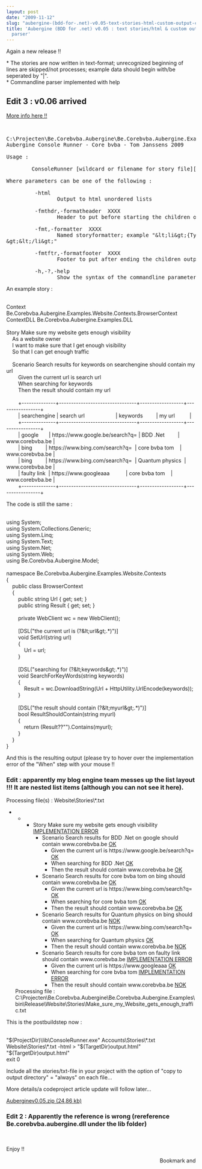 ```yaml
---
layout: post
date: "2009-11-12"
slug: "aubergine-(bdd-for-.net)-v0.05-text-stories-html-custom-output-cmdline-parser"
title: 'Aubergine (BDD for .net) v0.05 : text stories/html & custom output/cmdline
  parser'
---
```


<p>Again a new release !!</p>
<p>* The stories are now written in text-format; unrecognized beginning of lines are skipped/not processes; example data should begin with/be seperated by "|".<br />* Commandline parser implemented with help</p>
<h2>Edit 3 : v0.06 arrived</h2>
<p><a href="https://www.corebvba.be/blog/post/Aubergine-%28BDD-for-net%29-v006-support-for-parameter-tables-in-givenwhenthen.aspx">More info here !!</a></p>
<p>&nbsp;</p>
<pre>C:\Projecten\Be.Corebvba.Aubergine\Be.Corebvba.Aubergine.Examples\Lib&amp;gt;ConsoleRunner.exe /h<br />Aubergine Console Runner - Core bvba - Tom Janssens 2009<br /><br />Usage :<br /><br />        ConsoleRunner [wildcard or filename for story file][...] [parameters]<br /><br />Where parameters can be one of the following :<br /><br />         -html<br />                Output to html unordered lists<br /><br />         -fmthdr,-formatheader  XXXX<br />                Header to put before starting the children output; example "&amp;lt;ul&amp;gt;"<br /><br />         -fmt,-formatter  XXXX<br />                Named storyformatter; example "&amp;lt;li&amp;gt;{Type} {Description} &amp;lt;a href='#' title='{StatusInfo}'&amp;gt;{StatusText}&amp;lt;/a<br />&amp;gt;&amp;lt;/li&amp;gt;"<br /><br />         -fmtftr,-formatfooter  XXXX<br />                Footer to put after ending the children output; example "&amp;lt;/ul&amp;gt;"<br /><br />         -h,-?,-help<br />                Show the syntax of the commandline parameters<br /></pre>
<p>An example story :</p>
<p><div class="code">
<br />Context&nbsp;&nbsp;&nbsp; Be.Corebvba.Aubergine.Examples.Website.Contexts.BrowserContext<br />ContextDLL Be.Corebvba.Aubergine.Examples.DLL<br /><br />Story Make sure my website gets enough visibility<br />&nbsp;&nbsp;&nbsp; As a website owner<br />&nbsp;&nbsp;&nbsp; I want to make sure that I get enough visibility<br />&nbsp;&nbsp;&nbsp; So that I can get enough traffic<br /><br />&nbsp;&nbsp;&nbsp; Scenario Search results <span class="kwrd">for</span> keywords on searchengine should contain my url<br />&nbsp;&nbsp;&nbsp;&nbsp;&nbsp;&nbsp;&nbsp; Given the current url <span class="kwrd">is</span> search url<br />&nbsp;&nbsp;&nbsp;&nbsp;&nbsp;&nbsp;&nbsp; When searching <span class="kwrd">for</span> keywords<br />&nbsp;&nbsp;&nbsp;&nbsp;&nbsp;&nbsp;&nbsp; Then the result should contain my url<br />&nbsp;&nbsp; <br />&nbsp;&nbsp;&nbsp;&nbsp;&nbsp;&nbsp;&nbsp; +--------------+--------------------------------+------------------+-----------------+<br />&nbsp;&nbsp;&nbsp;&nbsp;&nbsp;&nbsp;&nbsp; | searchengine | search url&nbsp;&nbsp;&nbsp;&nbsp;&nbsp;&nbsp;&nbsp;&nbsp;&nbsp;&nbsp;&nbsp;&nbsp;&nbsp;&nbsp;&nbsp;&nbsp;&nbsp;&nbsp;&nbsp;&nbsp; | keywords&nbsp;&nbsp;&nbsp;&nbsp;&nbsp;&nbsp;&nbsp;&nbsp; | my url&nbsp;&nbsp;&nbsp;&nbsp;&nbsp;&nbsp;&nbsp;&nbsp;&nbsp; |<br />&nbsp;&nbsp;&nbsp;&nbsp;&nbsp;&nbsp;&nbsp; +--------------+--------------------------------+------------------+-----------------+<br />&nbsp;&nbsp;&nbsp;&nbsp;&nbsp;&nbsp;&nbsp; | google&nbsp;&nbsp;&nbsp;&nbsp;&nbsp;&nbsp; | https://www.google.be/search?q= | BDD .Net&nbsp;&nbsp;&nbsp;&nbsp;&nbsp;&nbsp;&nbsp;&nbsp; | www.corebvba.be |<br />&nbsp;&nbsp;&nbsp;&nbsp;&nbsp;&nbsp;&nbsp; | bing&nbsp;&nbsp;&nbsp;&nbsp;&nbsp;&nbsp;&nbsp;&nbsp; | https://www.bing.com/search?q=&nbsp; | core bvba tom&nbsp;&nbsp;&nbsp; | www.corebvba.be |<br />&nbsp;&nbsp;&nbsp;&nbsp;&nbsp;&nbsp;&nbsp; | bing&nbsp;&nbsp;&nbsp;&nbsp;&nbsp;&nbsp;&nbsp;&nbsp; | https://www.bing.com/search?q=&nbsp; | Quantum physics&nbsp; | www.corebvba.be |<br />&nbsp;&nbsp;&nbsp;&nbsp;&nbsp;&nbsp;&nbsp; | faulty link&nbsp; | https://www.googleaaa&nbsp;&nbsp;&nbsp;&nbsp;&nbsp;&nbsp;&nbsp;&nbsp;&nbsp;&nbsp; | core bvba tom&nbsp;&nbsp;&nbsp; | www.corebvba.be |<br />&nbsp;&nbsp;&nbsp;&nbsp;&nbsp;&nbsp;&nbsp; +--------------+--------------------------------+------------------+-----------------+<br /></div></p>
<p>The code is still the same :</p>
<p><div class="code">
<br /><span class="kwrd">using</span> System;<br /><span class="kwrd">using</span> System.Collections.Generic;<br /><span class="kwrd">using</span> System.Linq;<br /><span class="kwrd">using</span> System.Text;<br /><span class="kwrd">using</span> System.Net;<br /><span class="kwrd">using</span> System.Web;<br /><span class="kwrd">using</span> Be.Corebvba.Aubergine.Model;<br /><br /><span class="kwrd">namespace</span> Be.Corebvba.Aubergine.Examples.Website.Contexts<br />{<br />&nbsp;&nbsp;&nbsp; <span class="kwrd">public</span> <span class="kwrd">class</span> BrowserContext<br />&nbsp;&nbsp;&nbsp; {<br />&nbsp;&nbsp;&nbsp;&nbsp;&nbsp;&nbsp;&nbsp; <span class="kwrd">public</span> <span class="kwrd">string</span> Url { get; set; }<br />&nbsp;&nbsp;&nbsp;&nbsp;&nbsp;&nbsp;&nbsp; <span class="kwrd">public</span> <span class="kwrd">string</span> Result { get; set; }<br /><br />&nbsp;&nbsp;&nbsp;&nbsp;&nbsp;&nbsp;&nbsp; <span class="kwrd">private</span> WebClient wc = <span class="kwrd">new</span> WebClient();<br />&nbsp;&nbsp;&nbsp;&nbsp;&nbsp;&nbsp;&nbsp;&nbsp;&nbsp;&nbsp;&nbsp; <br />&nbsp;&nbsp;&nbsp;&nbsp;&nbsp;&nbsp;&nbsp; [DSL(<span class="str">"the current url is (?&amp;lt;url&amp;gt;.*)"</span>)]<br />&nbsp;&nbsp;&nbsp;&nbsp;&nbsp;&nbsp;&nbsp; <span class="kwrd">void</span> SetUrl(<span class="kwrd">string</span> url)<br />&nbsp;&nbsp;&nbsp;&nbsp;&nbsp;&nbsp;&nbsp; {<br />&nbsp;&nbsp;&nbsp;&nbsp;&nbsp;&nbsp;&nbsp;&nbsp;&nbsp;&nbsp;&nbsp; Url = url;<br />&nbsp;&nbsp;&nbsp;&nbsp;&nbsp;&nbsp;&nbsp; }<br /><br />&nbsp;&nbsp;&nbsp;&nbsp;&nbsp;&nbsp;&nbsp; [DSL(<span class="str">"searching for (?&amp;lt;keywords&amp;gt;.*)"</span>)]<br />&nbsp;&nbsp;&nbsp;&nbsp;&nbsp;&nbsp;&nbsp; <span class="kwrd">void</span> SearchForKeyWords(<span class="kwrd">string</span> keywords)<br />&nbsp;&nbsp;&nbsp;&nbsp;&nbsp;&nbsp;&nbsp; {<br />&nbsp;&nbsp;&nbsp;&nbsp;&nbsp;&nbsp;&nbsp;&nbsp;&nbsp;&nbsp;&nbsp; Result = wc.DownloadString(Url + HttpUtility.UrlEncode(keywords));<br />&nbsp;&nbsp;&nbsp;&nbsp;&nbsp;&nbsp;&nbsp; }<br /><br />&nbsp;&nbsp;&nbsp;&nbsp;&nbsp;&nbsp;&nbsp; [DSL(<span class="str">"the result should contain (?&amp;lt;myurl&amp;gt;.*)"</span>)]<br />&nbsp;&nbsp;&nbsp;&nbsp;&nbsp;&nbsp;&nbsp; <span class="kwrd">bool</span> ResultShouldContain(<span class="kwrd">string</span> myurl)<br />&nbsp;&nbsp;&nbsp;&nbsp;&nbsp;&nbsp;&nbsp; {<br />&nbsp;&nbsp;&nbsp;&nbsp;&nbsp;&nbsp;&nbsp;&nbsp;&nbsp;&nbsp;&nbsp; <span class="kwrd">return</span> (Result??<span class="str">""</span>).Contains(myurl);<br />&nbsp;&nbsp;&nbsp;&nbsp;&nbsp;&nbsp;&nbsp; }<br />&nbsp;&nbsp;&nbsp; }<br />}<br /></div></p>
<p>And this is the resulting output (please try to hover over the implementation error of the "When" step with your mouse !!</p>
<h3>Edit : apparently my blog engine team messes up the list layout !!! It are nested list items (although you can not see it here).<br /></h3>
<p>Processing file(s) : Website\Stories\*.txt</p>
<ul>
<li>&nbsp;      
<ul>
<li>&nbsp;      
<ul>
<li>Story Make sure my website gets enough visibility <a href="#">IMPLEMENTATION ERROR</a> 
<ul>
<li>Scenario Search results for BDD .Net on google should contain  www.corebvba.be <a href="#">OK</a> 
<ul>
<li>Given the current url is https://www.google.be/search?q= <a href="#">OK</a> </li>
<li>When searching for BDD .Net <a href="#">OK</a> </li>
<li>Then the result should contain www.corebvba.be <a href="#">OK</a> </li>
</ul>
</li>
<li>Scenario Search results for core bvba tom on bing should contain  www.corebvba.be <a href="#">OK</a> 
<ul>
<li>Given the current url is https://www.bing.com/search?q= <a href="#">OK</a> </li>
<li>When searching for core bvba tom <a href="#">OK</a> </li>
<li>Then the result should contain www.corebvba.be <a href="#">OK</a> </li>
</ul>
</li>
<li>Scenario Search results for Quantum physics on bing should contain  www.corebvba.be <a href="#">NOK</a> 
<ul>
<li>Given the current url is https://www.bing.com/search?q= <a href="#">OK</a> </li>
<li>When searching for Quantum physics <a href="#">OK</a> </li>
<li>Then the result should contain www.corebvba.be <a href="#">NOK</a> </li>
</ul>
</li>
<li>Scenario Search results for core bvba tom on faulty link should contain  www.corebvba.be <a href="#">IMPLEMENTATION ERROR</a> 
<ul>
<li>Given the current url is https://www.googleaaa <a href="#">OK</a> </li>
<li>When searching for core bvba tom <a title="ArgumentException:URI formats are not supported." href="#">IMPLEMENTATION  ERROR</a> </li>
<li>Then the result should contain www.corebvba.be <a href="#">NOK</a></li>
</ul>
</li>
</ul>
</li>
</ul>
</li>
</ul>
</li>
Processing file :  C:\Projecten\Be.Corebvba.Aubergine\Be.Corebvba.Aubergine.Examples\bin\Release\Website\Stories\Make_sure_my_Website_gets_enough_traffic.txt 
</ul>
<p>This is the postbuildstep now :</p>
<p><div class="code">
<br /><span class="str">"$(ProjectDir)\lib\ConsoleRunner.exe"</span> Accounts\Stories\*.txt Website\Stories\*.txt -html &gt; <span class="str">"$(TargetDir)output.html"</span><br /><span class="str">"$(TargetDir)output.html"</span><br />exit 0<br /></div></p>
<p>Include all the stories/txt-file in your project with the option of "copy to output directory" = "always" on each file...</p>
<p>More details/a codeproject article update will follow later...</p>
<p><a href="https://www.corebvba.be/blog/file.axd?file=2009%2f11%2fAuberginev0.05.zip">Auberginev0.05.zip (24,86 kb)</a></p>
<h3>Edit 2 : Apparently the reference is wrong (rereference Be.corebvba.aubergine.dll under the lib folder)<br /></h3>
<p>&nbsp;</p>
<p>Enjoy !!</p><div style="text-align:right"><a class="addthis_button" href="https://www.addthis.com/bookmark.php?v=250&amp;pub=xa-4aec37702e3161d4"><img src="https://s7.addthis.com/static/btn/v2/lg-share-en.gif" width="125" height="16" alt="Bookmark and Share" style="border:0"/></a><script type="text/javascript" src="https://s7.addthis.com/js/250/addthis_widget.js#pub=xa-4aec37702e3161d4"></script></div>
